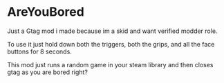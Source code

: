 # AreYouBored
Just a Gtag mod i made because im a skid and want verified modder role.


To use it just hold down both the triggers, both the grips, and all the face buttons for 8 seconds.

This mod just runs a random game in your steam library and then closes gtag as you are bored right?
